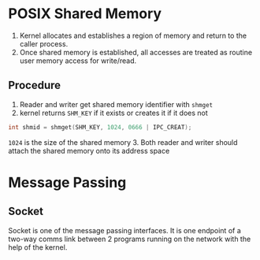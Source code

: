 # POSIX Shared Memory
1. Kernel allocates and establishes a region of memory and return to the caller process.
2. Once shared memory is established, all accesses are treated as routine user memory access for write/read.
## Procedure
1. Reader and writer get shared memory identifier with `shmget`
2. kernel returns `SHM_KEY` if it exists or creates it if it does not
```c
int shmid = shmget(SHM_KEY, 1024, 0666 | IPC_CREAT);
```
`1024` is the size of the shared memory
3. Both reader and writer should attach the shared memory onto its address space
# Message Passing
## Socket
Socket is one of the message passing interfaces. It is one endpoint of a two-way comms link between 2 programs running on the network with the help of the kernel.

